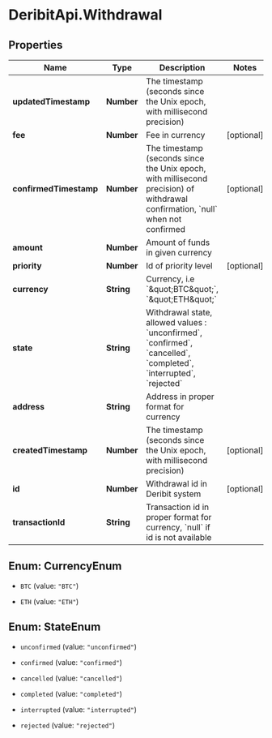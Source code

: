 # DeribitApi.Withdrawal

## Properties

Name | Type | Description | Notes
------------ | ------------- | ------------- | -------------
**updatedTimestamp** | **Number** | The timestamp (seconds since the Unix epoch, with millisecond precision) | 
**fee** | **Number** | Fee in currency | [optional] 
**confirmedTimestamp** | **Number** | The timestamp (seconds since the Unix epoch, with millisecond precision) of withdrawal confirmation, &#x60;null&#x60; when not confirmed | [optional] 
**amount** | **Number** | Amount of funds in given currency | 
**priority** | **Number** | Id of priority level | [optional] 
**currency** | **String** | Currency, i.e &#x60;\&quot;BTC\&quot;&#x60;, &#x60;\&quot;ETH\&quot;&#x60; | 
**state** | **String** | Withdrawal state, allowed values : &#x60;unconfirmed&#x60;, &#x60;confirmed&#x60;, &#x60;cancelled&#x60;, &#x60;completed&#x60;, &#x60;interrupted&#x60;, &#x60;rejected&#x60; | 
**address** | **String** | Address in proper format for currency | 
**createdTimestamp** | **Number** | The timestamp (seconds since the Unix epoch, with millisecond precision) | [optional] 
**id** | **Number** | Withdrawal id in Deribit system | [optional] 
**transactionId** | **String** | Transaction id in proper format for currency, &#x60;null&#x60; if id is not available | 



## Enum: CurrencyEnum


* `BTC` (value: `"BTC"`)

* `ETH` (value: `"ETH"`)





## Enum: StateEnum


* `unconfirmed` (value: `"unconfirmed"`)

* `confirmed` (value: `"confirmed"`)

* `cancelled` (value: `"cancelled"`)

* `completed` (value: `"completed"`)

* `interrupted` (value: `"interrupted"`)

* `rejected` (value: `"rejected"`)




